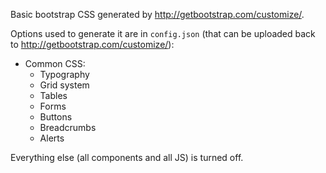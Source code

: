 Basic bootstrap CSS generated by http://getbootstrap.com/customize/.

Options used to generate it are in `config.json` (that can be uploaded back to
http://getbootstrap.com/customize/):

* Common CSS:
  - Typography
  - Grid system
  - Tables
  - Forms
  - Buttons
  - Breadcrumbs
  - Alerts

Everything else (all components and all JS) is turned off.
